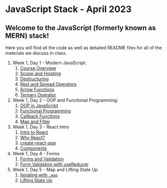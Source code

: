 # JavaScript Stack - April 2023

## Welcome to the JavaScript (formerly known as MERN) stack!

Here you will find all the code as well as detailed README files for all of the materials we discuss in class.

1. Week 1, Day 1 - Modern JavaScript:
   1. [Course Overview](./01-javascript/w1d1-course-overview/)
   2. [Scope and Hoisting](./01-javascript/w1d1-fundamentals/02-scope-and-hoisting/)
   3. [Destructuring](./01-javascript/w1d1-fundamentals/03-destructuring/)
   4. [Rest and Spread Operators](./01-javascript/w1d1-fundamentals/04-rest-and-spread/)
   5. [Arrow Functions](./01-javascript/w1d1-fundamentals/05-arrow-functions/)
   6. [Ternary Operator](./01-javascript/w1d1-fundamentals/06-ternary-operator/)
2. Week 1, Day 2 - OOP and Functional Programming:
   1. [OOP in JavaScript](./01-javascript/w1d2-oop/)
   2. [Functional Programming](./01-javascript/w1d2-functional-programming/)
   3. [Callback Functions](./01-javascript/w1d2-functional-programming/01-callback-functions/)
   4. [Map and Filter](./01-javascript/w1d2-functional-programming/02-map-and-filter/)
3. Week 1, Day 3 - React Intro
   1. [Intro to React](./02-react/w1d3-intro-to-react/)
   2. [Why React?](./02-react/w1d3-intro-to-react/why-react/)
   3. [create-react-app](./02-react/w1d3-cra/)
   4. [Components](./02-react/w1d3-components/)
4. Week 1, Day 4 - Forms
   1. [Forms and Validation](./02-react/w1d4-forms/)
   2. [Form Validation with useReducer](./02-react/w1d4-use-reducer/)
5. Week 1, Day 5 - Map and Lifting State Up
   1. [Iterating with `.map`](./02-react/w1d5-iterating-map/)
   2. [Lifting State Up](./02-react/w1d5-lifting-state/)